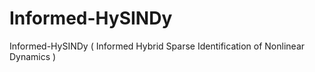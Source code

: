 # Informed-HySINDy
Informed-HySINDy ( Informed Hybrid Sparse Identification of Nonlinear Dynamics )
